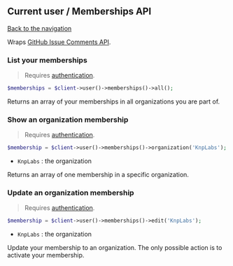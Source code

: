 ## Current user / Memberships API
[Back to the navigation](../README.md)

Wraps [GitHub Issue Comments API](https://developer.github.com/v3/orgs/members/#get-your-organization-membership).

### List your memberships

> Requires [authentication](../security.md).

```php
$memberships = $client->user()->memberships()->all();
```

Returns an array of your memberships in all organizations you are part of.

### Show an organization membership

> Requires [authentication](../security.md).

```php
$membership = $client->user()->memberships()->organization('KnpLabs');
```
* `KnpLabs` : the organization

Returns an array of one membership in a specific organization.

### Update an organization membership

> Requires [authentication](../security.md).

```php
$membership = $client->user()->memberships()->edit('KnpLabs');
```
* `KnpLabs` : the organization

Update your membership to an organization. The only possible action is to activate your membership.
